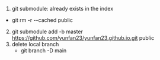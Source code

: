 1. git submodule: already exists in the index
- git rm -r --cached public
2. git submodule add -b master https://github.com/yunfan23/yunfan23.github.io.git public
3. delete local branch
   - git branch -D main
